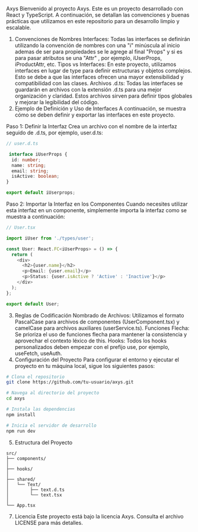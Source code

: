 Axys
Bienvenido al proyecto Axys. Este es un proyecto desarrollado con React y TypeScript. A continuación, se detallan las convenciones y buenas prácticas que utilizamos en este repositorio para un desarrollo limpio y escalable.

1. Convenciones de Nombres
Interfaces: Todas las interfaces se definirán utilizando la convención de nombres con una "i" minúscula al inicio ademas de ser para propiedades se le agrege al final "Props" y si es para pasar atributos se una "Attr" , por ejemplo, iUserProps, iProductAttr, etc.
Tipos vs Interfaces: En este proyecto, utilizamos interfaces en lugar de type para definir estructuras y objetos complejos. Esto se debe a que las interfaces ofrecen una mayor extensibilidad y compatibilidad con las clases.
Archivos .d.ts: Todas las interfaces se guardarán en archivos con la extensión .d.ts para una mejor organización y claridad. Estos archivos sirven para definir tipos globales y mejorar la legibilidad del código.
2. Ejemplo de Definición y Uso de Interfaces
A continuación, se muestra cómo se deben definir y exportar las interfaces en este proyecto.

Paso 1: Definir la Interfaz
Crea un archivo con el nombre de la interfaz seguido de .d.ts, por ejemplo, user.d.ts:

```typescript
// user.d.ts

 interface iUserProps {
  id: number;
  name: string;
  email: string;
  isActive: boolean;
}

export default iUserprops;
```
Paso 2: Importar la Interfaz en los Componentes
Cuando necesites utilizar esta interfaz en un componente, simplemente importa la interfaz como se muestra a continuación:

```typescript
// User.tsx

import iUser from './types/user';

const User: React.FC<iUserProps> = () => {
  return (
    <div>
      <h2>{user.name}</h2>
      <p>Email: {user.email}</p>
      <p>Status: {user.isActive ? 'Active' : 'Inactive'}</p>
    </div>
  );
};

export default User;
```
3. Reglas de Codificación
Nombrado de Archivos: Utilizamos el formato PascalCase para archivos de componentes (UserComponent.tsx) y camelCase para archivos auxiliares (userService.ts).
Funciones Flecha: Se prioriza el uso de funciones flecha para mantener la consistencia y aprovechar el contexto léxico de this.
Hooks: Todos los hooks personalizados deben empezar con el prefijo use, por ejemplo, useFetch, useAuth.
4. Configuración del Proyecto
Para configurar el entorno y ejecutar el proyecto en tu máquina local, sigue los siguientes pasos:

```bash
# Clona el repositorio
git clone https://github.com/tu-usuario/axys.git

# Navega al directorio del proyecto
cd axys

# Instala las dependencias
npm install

# Inicia el servidor de desarrollo
npm run dev
```
5. Estructura del Proyecto
```plaintext
src/
├── components/
│   
├── hooks/
│
├── shared/
│   └── Text/
│        ├── text.d.ts
│        └── text.tsx
│   
└── App.tsx
```

7. Licencia
Este proyecto está bajo la licencia Axys. Consulta el archivo LICENSE para más detalles.


